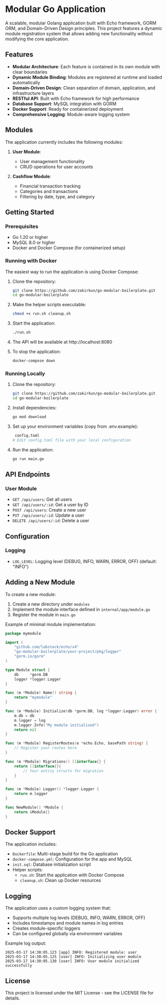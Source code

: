 # Modular Go Application

A scalable, modular Golang application built with Echo framework, GORM ORM, and Domain-Driven Design principles. This project features a dynamic module registration system that allows adding new functionality without modifying the core application.

## Features

- **Modular Architecture**: Each feature is contained in its own module with clear boundaries
- **Dynamic Module Binding**: Modules are registered at runtime and loaded automatically
- **Domain-Driven Design**: Clean separation of domain, application, and infrastructure layers
- **RESTful API**: Built with Echo framework for high performance
- **Database Support**: MySQL integration with GORM
- **Docker Support**: Ready for containerized deployment
- **Comprehensive Logging**: Module-aware logging system

## Modules

The application currently includes the following modules:

1. **User Module**: 
   - User management functionality
   - CRUD operations for user accounts

2. **Cashflow Module**:
   - Financial transaction tracking
   - Categories and transactions
   - Filtering by date, type, and category

## Getting Started

### Prerequisites

- Go 1.20 or higher
- MySQL 8.0 or higher
- Docker and Docker Compose (for containerized setup)

### Running with Docker

The easiest way to run the application is using Docker Compose:

1. Clone the repository:
   ```bash
   git clone https://github.com/zakirkun/go-modular-boilerplate.git
   cd go-modular-boilerplate
   ```

2. Make the helper scripts executable:
   ```bash
   chmod +x run.sh cleanup.sh
   ```

3. Start the application:
   ```bash
   ./run.sh
   ```

4. The API will be available at http://localhost:8080

5. To stop the application:
   ```bash
   docker-compose down
   ```

### Running Locally

1. Clone the repository:
   ```bash
   git clone https://github.com/zakirkun/go-modular-boilerplate.git
   cd go-modular-boilerplate
   ```

2. Install dependencies:
   ```bash
   go mod download
   ```

3. Set up your environment variables (copy from .env.example):
   ```bash
    config.toml
   # Edit config.toml file with your local configuration
   ```

4. Run the application:
   ```bash
   go run main.go
   ```

## API Endpoints

### User Module

- `GET /api/users`: Get all users
- `GET /api/users/:id`: Get a user by ID
- `POST /api/users`: Create a new user
- `PUT /api/users/:id`: Update a user
- `DELETE /api/users/:id`: Delete a user

## Configuration


### Logging
- `LOG_LEVEL`: Logging level (DEBUG, INFO, WARN, ERROR, OFF) (default: "INFO")

## Adding a New Module

To create a new module:

1. Create a new directory under `modules`
2. Implement the module interface defined in `internal/app/module.go`
3. Register the module in `main.go`

Example of minimal module implementation:

```go
package mymodule

import (
	"github.com/labstack/echo/v4"
	"go-modular-boilerplate/your-project/pkg/logger"
	"gorm.io/gorm"
)

type Module struct {
	db     *gorm.DB
	logger *logger.Logger
}

func (m *Module) Name() string {
	return "mymodule"
}

func (m *Module) Initialize(db *gorm.DB, log *logger.Logger) error {
	m.db = db
	m.logger = log
	m.logger.Info("My module initialized")
	return nil
}

func (m *Module) RegisterRoutes(e *echo.Echo, basePath string) {
	// Register your routes here
}

func (m *Module) Migrations() []interface{} {
	return []interface{}{
		// Your entity structs for migration
	}
}

func (m *Module) Logger() *logger.Logger {
	return m.logger
}

func NewModule() *Module {
	return &Module{}
}
```

## Docker Support

The application includes:

- `Dockerfile`: Multi-stage build for the Go application
- `docker-compose.yml`: Configuration for the app and MySQL
- `init.sql`: Database initialization script
- Helper scripts:
  - `run.sh`: Start the application with Docker Compose
  - `cleanup.sh`: Clean up Docker resources

## Logging

The application uses a custom logging system that:

- Supports multiple log levels (DEBUG, INFO, WARN, ERROR, OFF)
- Includes timestamps and module names in log entries
- Creates module-specific loggers
- Can be configured globally via environment variables

Example log output:
```
2025-03-17 14:30:05.123 [app] INFO: Registered module: user
2025-03-17 14:30:05.125 [user] INFO: Initializing user module
2025-03-17 14:30:05.130 [user] INFO: User module initialized successfully
```

## License

This project is licensed under the MIT License - see the LICENSE file for details.